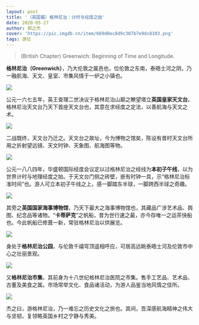 ```yaml
---
layout: post
title: '（英国篇）格林尼治：计时与经度之始'
date: 2020-05-27
author: 郑之杰
cover: 'https://pic.imgdb.cn/item/669d0ec8d9c307b7e9dc8103.png'
tags: 游记
---
```


> (British Chapter) Greenwich: Beginning of Time and Longitude.


**格林尼治（Greenwich）**，乃大伦敦之属邑也，位伦敦之东南，泰晤士河之阴，乃一融航海、天文、皇室、市集风情于一炉之小镇也。

![](https://pic.imgdb.cn/item/669d12f0d9c307b7e9e093ed.jpg)

公元一六七五年，英王查理二世决议于格林尼治山巅之瞭望塔立**英国皇家天文台**。格林尼治天文台乃天下首座天文台也，其意在求经度之定法，以善航海与天文之术。

![](https://pic.imgdb.cn/item/669d10f8d9c307b7e9ded1bf.png)

二战既终，天文台乃迁之。天文台之故址，今为博物之馆矣，陈设有昔时天文台所用之折射望远镜、天文时钟、天象图、航海图等物。

![](https://pic.imgdb.cn/item/669d124dd9c307b7e9dffa31.png)

公元一八八四年，华盛顿国际经度会议定以过格林尼治之经线为**本初子午线**，以为世界计时与地理经度之始。于天文台门侧之砖壁，嵌有时钟一具，示“格林尼治标准时间”也。游人可立本初子午线之上，感一脚踏东半球，一脚跨西半球之奇趣。

![](https://pic.imgdb.cn/item/669d0ec8d9c307b7e9dc8103.png)

其旁之**英国国家海事博物馆**，乃天下最大之海事博物馆也，其藏品广涉艺术品、舆图、纪念品等诸物。“**卡蒂萨克**”之帆船，昔为世行速之最，亦今存唯一之运茶快船也。今此帆船已修葺一新，常驻格林尼治以供展览。

![](https://pic.imgdb.cn/item/669d1857d9c307b7e9e6c94b.png)

身处于**格林尼治公园**，与伦敦千禧穹顶遥相呼应，可居高远眺泰晤士河及伦敦市中心之壮丽景观。

![](https://pic.imgdb.cn/item/669d12c8d9c307b7e9e070da.jpg)


又**格林尼治市集**，其前身为十八世纪格林尼治医院之市集。售手工艺品、艺术品、古董及美食之属。市场常举文化、食品诸活动，为游人品鉴当地风情之佳所。

![](https://pic.imgdb.cn/item/669d081cd9c307b7e9d514a0.png)

杰之曰，游格林尼治，乃一难忘之历史文化之旅也。其间，吾深感航海精神之伟大与坚韧，复领略英国乡村之宁静与秀美。